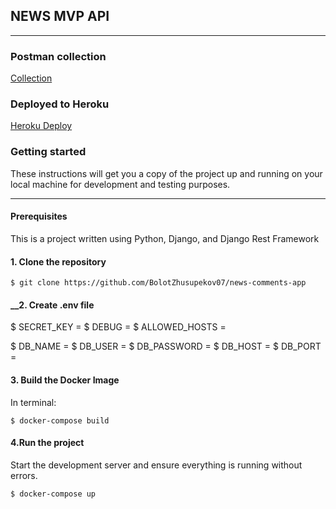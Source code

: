 ## NEWS MVP API
---
### __Postman collection__

[Collection](https://documenter.getpostman.com/view/16061399/UVkvJCnT)
### __Deployed to Heroku__

[Heroku Deploy](http://quiet-brook-63067.herokuapp.com/api/news/)

### __Getting started__

These instructions will get you a copy of the project up and running on your local
machine for development and testing purposes. 

---

#### __Prerequisites__

 This is a project written using Python, Django, and Django Rest Framework

#### __1. Clone the repository__
```
$ git clone https://github.com/BolotZhusupekov07/news-comments-app
```
#### __2. Create .env file 

$ SECRET_KEY = 
$ DEBUG = 
$ ALLOWED_HOSTS = 

$ DB_NAME =
$ DB_USER = 
$ DB_PASSWORD = 
$ DB_HOST = 
$ DB_PORT = 

#### __3. Build the Docker Image__
In terminal:

```
$ docker-compose build 
```

#### __4.Run the project__
Start the development server and ensure everything is running without errors.
```
$ docker-compose up
```
